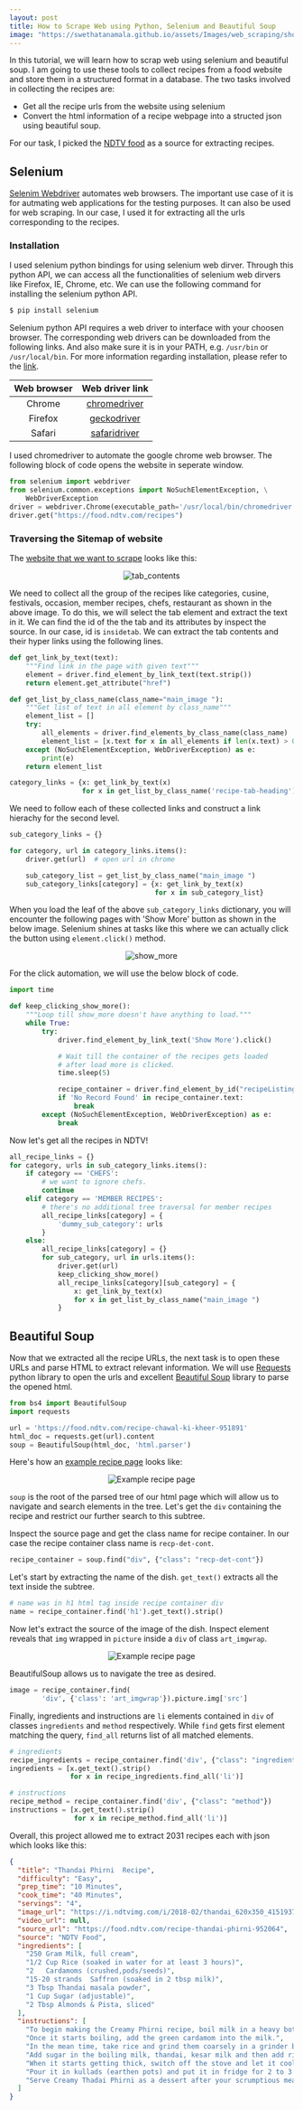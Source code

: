 ```yaml
---
layout: post
title: How to Scrape Web using Python, Selenium and Beautiful Soup 
image: "https://swethatanamala.github.io/assets/Images/web_scraping/show_more.png"
---
```


In this tutorial, we will learn how to scrap web using selenium and beautiful soup. I am going to use these tools to collect recipes from a food website and store them in a structured format in a database. The 
two tasks involved in collecting the recipes are:
- Get all the recipe urls from the website using selenium
- Convert the html information of a recipe webpage into a structed json using beautiful soup.

For our task, I picked the [NDTV food](https://food.ndtv.com/recipes) as a source for extracting recipes.

## Selenium
[Selenim Webdriver](https://www.seleniumhq.org/projects/webdriver/) automates web browsers. The important use case of it is for autmating web applications for the testing purposes. It can also be used for web scraping. In our case, I used it for extracting all the urls corresponding to the recipes. 
<!-- In the following lines, I explain how to use selenium for extracting information in a web page.  -->

### Installation
I used selenium python bindings for using selenium web dirver. Through this python API, we can access all the functionalities of selenium web dirvers like Firefox, IE, Chrome, etc. We can use the following command for installing the selenium python API.

```bash
$ pip install selenium
```

Selenium python API requires a web driver to interface with your choosen browser. The corresponding web drivers can be downloaded from the following links. And also make sure it is in your PATH, e.g. `/usr/bin` or `/usr/local/bin`. For more information regarding installation, please refer to the [link](https://selenium-python.readthedocs.io/installation.html).


| Web browser   |     Web driver link     | 
|:---------------:|:-----------------------:|
| Chrome        | [chromedriver](https://sites.google.com/a/chromium.org/chromedriver/downloads)|
| Firefox       | [geckodriver](https://github.com/mozilla/geckodriver/releases)|
| Safari | [safaridriver](https://webkit.org/blog/6900/webdriver-support-in-safari-10/)|

I used chromedriver to automate the google chrome web browser. The following block of code opens the website in seperate window.

```python
from selenium import webdriver
from selenium.common.exceptions import NoSuchElementException, \
    WebDriverException
driver = webdriver.Chrome(executable_path='/usr/local/bin/chromedriver')
driver.get("https://food.ndtv.com/recipes")
```

### Traversing the Sitemap of website

The [website that we want to scrape](https://food.ndtv.com/recipes) looks like this:

<p align="center">
<img src="/assets/Images/web_scraping/tab_contents.png" alt="tab_contents">
</p>

We need to collect all the group of the recipes like categories, cusine, festivals, occasion, member recipes, chefs, restaurant as shown in the above image. To do this, we will select the tab element and extract the text in it. 
We can find the id of the the tab and its attributes by inspect the source.
In our case, id is `insidetab`. We can extract the tab contents and their hyper links using the following lines.


```python
def get_link_by_text(text):
    """Find link in the page with given text"""
    element = driver.find_element_by_link_text(text.strip())
    return element.get_attribute("href")

def get_list_by_class_name(class_name="main_image "):
    """Get list of text in all element by class_name"""
    element_list = []
    try:
        all_elements = driver.find_elements_by_class_name(class_name)
        element_list = [x.text for x in all_elements if len(x.text) > 0]
    except (NoSuchElementException, WebDriverException) as e:
        print(e)
    return element_list

category_links = {x: get_link_by_text(x)
                  for x in get_list_by_class_name('recipe-tab-heading')}
```

We need to follow each of these collected links and construct a link hierachy for the second level.

```python
sub_category_links = {}

for category, url in category_links.items():
    driver.get(url)  # open url in chrome

    sub_category_list = get_list_by_class_name("main_image ")
    sub_category_links[category] = {x: get_link_by_text(x) 
                                    for x in sub_category_list}
```

When you load the leaf of the above `sub_category_links` dictionary, you will encounter the following pages with 'Show More' button as shown in the below image. Selenium shines at tasks like this where we can actually click the button using `element.click()` method.

<p align="center">
<img src="/assets/Images/web_scraping/show_more.png" alt="show_more">
</p>

For the click automation, we will use the below block of code.

```python
import time

def keep_clicking_show_more():
    """Loop till show_more doesn't have anything to load."""
    while True:
        try:
            driver.find_element_by_link_text('Show More').click()

            # Wait till the container of the recipes gets loaded 
            # after load more is clicked.
            time.sleep(5)

            recipe_container = driver.find_element_by_id("recipeListing")
            if 'No Record Found' in recipe_container.text:
                break
        except (NoSuchElementException, WebDriverException) as e:
            break
```

Now let's get all the recipes in NDTV!

```python
all_recipe_links = {}
for category, urls in sub_category_links.items():
    if category == 'CHEFS':
        # we want to ignore chefs.
        continue
    elif category == 'MEMBER RECIPES':
        # there's no additional tree traversal for member recipes
        all_recipe_links[category] = {
            'dummy_sub_category': urls
        }
    else:
        all_recipe_links[category] = {}
        for sub_category, url in urls.items():
            driver.get(url)
            keep_clicking_show_more()
            all_recipe_links[category][sub_category] = {
                x: get_link_by_text(x)
                for x in get_list_by_class_name("main_image ")
            }
```

## Beautiful Soup

Now that we extracted all the recipe URLs, the next task is to open these URLs and parse HTML to extract relevant information. We will use [Requests](http://docs.python-requests.org/en/master/) python library to open the urls and excellent [Beautiful Soup](https://beautiful-soup-4.readthedocs.io/en/latest/) library to parse the opened html.

```python
from bs4 import BeautifulSoup
import requests

url = 'https://food.ndtv.com/recipe-chawal-ki-kheer-951891'
html_doc = requests.get(url).content
soup = BeautifulSoup(html_doc, 'html.parser')
```

Here's how an [example recipe page](https://food.ndtv.com/recipe-chawal-ki-kheer-951891) looks like: 

<p align="center">
<img src="/assets/Images/web_scraping/example_recipe.png" alt="Example recipe page">
</p>

`soup` is the root of the parsed tree of our html page which will allow us to navigate and search elements in the tree. Let's get the `div` containing the recipe and restrict our further search to this subtree.

Inspect the source page and get the class name for recipe container. In our case the recipe container class name is `recp-det-cont`.

```python
recipe_container = soup.find("div", {"class": "recp-det-cont"})
```

Let's start by extracting the name of the dish. `get_text()` extracts all the text inside the subtree.

```python
# name was in h1 html tag inside recipe container div
name = recipe_container.find('h1').get_text().strip()
```

Now let's extract the source of the image of the dish. Inspect element reveals that `img` wrapped in `picture` inside a `div` of class `art_imgwrap`.
<p align="center">
<img src="/assets/Images/web_scraping/html_img.png" alt="Example recipe page">
</p>

BeautifulSoup allows us to navigate the tree as desired.

```python
image = recipe_container.find(
        'div', {'class': 'art_imgwrap'}).picture.img['src']
```

Finally, ingredients and instructions are `li` elements contained in `div` of classes `ingredients` and `method` respectively. While `find` gets first element matching the query, `find_all` returns list of all matched elements.

```python
# ingredients
recipe_ingredients = recipe_container.find('div', {"class": "ingredients"})
ingredients = [x.get_text().strip()
               for x in recipe_ingredients.find_all('li')]

# instructions
recipe_method = recipe_container.find('div', {"class": "method"})
instructions = [x.get_text().strip()
                for x in recipe_method.find_all('li')]
```

Overall, this project allowed me to extract 2031 recipes each with json which looks like this:

```json
{
  "title": "Thandai Phirni  Recipe",
  "difficulty": "Easy",
  "prep_time": "10 Minutes",
  "cook_time": "40 Minutes",
  "servings": "4",
  "image_url": "https://i.ndtvimg.com/i/2018-02/thandai_620x350_41519371054.jpg",
  "video_url": null,
  "source_url": "https://food.ndtv.com/recipe-thandai-phirni-952064",
  "source": "NDTV Food",
  "ingredients": [
    "250 Gram Milk, full cream",
    "1/2 Cup Rice (soaked in water for at least 3 hours)",
    "2   Cardamoms (crushed,pods/seeds)",
    "15-20 strands  Saffron (soaked in 2 tbsp milk)",
    "3 Tbsp Thandai masala powder",
    "1 Cup Sugar (adjustable)",
    "2 Tbsp Almonds & Pista, sliced"
  ],
  "instructions": [
    "To begin making the Creamy Phirni recipe, boil milk in a heavy bottomed pan.",
    "Once it starts boiling, add the green cardamom into the milk.",
    "In the mean time, take rice and grind them coarsely in a grinder by adding a little water.",
    "Add sugar in the boiling milk, thandai, kesar milk and then add rice into it. Stir it for at-least 20 minutes or till it gets thick.",
    "When it starts getting thick, switch off the stove and let it cool properly.",
    "Pour it in kullads (earthen pots) and put it in fridge for 2 to 3 hours. Now take it out, garnish it with sliced nuts and serve it chilled.",
    "Serve Creamy Thadai Phirni as a dessert after your scrumptious meal or make it during holi to celebrate the festival."
  ]
}
```